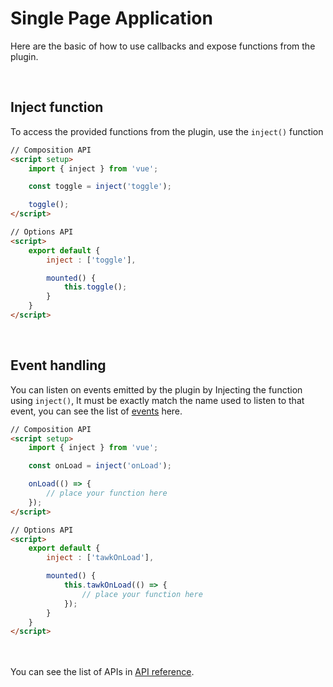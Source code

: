 # Single Page Application
Here are the basic of how to use callbacks and expose functions from the plugin.

<br/>

## Inject function
To access the provided functions from the plugin, use the `inject()` function

```html
// Composition API
<script setup>
    import { inject } from 'vue';

    const toggle = inject('toggle');

    toggle();
</script>
```

```html
// Options API
<script>
    export default {
        inject : ['toggle'],

        mounted() {
            this.toggle();
        }
    }
</script>
```

<br/>

## Event handling
You can listen on events emitted by the plugin by Injecting the function using `inject()`,
It must be exactly match the name used to listen to that event, you can see the list of
[events](api-reference.md) here.

```html
// Composition API
<script setup>
    import { inject } from 'vue';

    const onLoad = inject('onLoad');

    onLoad(() => {
        // place your function here
    });
</script>
```

```html
// Options API
<script>
    export default {
        inject : ['tawkOnLoad'],

        mounted() {
            this.tawkOnLoad(() => {
                // place your function here
            });
        }
    }
</script>
```

<br/><br/>
You can see the list of APIs in [API reference](api-reference.md).
